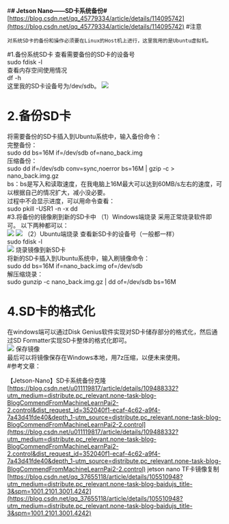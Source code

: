 #**# Jetson Nano——SD卡系统备份#**
[https://blog.csdn.net/qq_45779334/article/details/114095742](https://blog.csdn.net/qq_45779334/article/details/114095742) 
#注意
```shell
对系统SD卡的备份和操作必须要在Linux的Host机上进行，这里我用的是Ubuntu虚拟机。
```
#1.备份系统SD卡
查看需要备份的SD卡的设备号  
sudo fdisk -l  
查看内存空间使用情况  
df -h   
这里我的SD卡设备号为/dev/sdb。 
![](https://img-blog.csdnimg.cn/20210226004609468.png?x-oss-process=image/watermark,type_ZmFuZ3poZW5naGVpdGk,shadow_10,text_aHR0cHM6Ly9ibG9nLmNzZG4ubmV0L3FxXzQ1Nzc5MzM0,size_16,color_FFFFFF,t_70) 
# 2.备份SD卡
将需要备份的SD卡插入到Ubuntu系统中，输入备份命令：  
完整备份：  
sudo dd bs=16M if=/dev/sdb of=nano_back.img  
压缩备份：  
sudo dd if=/dev/sdb conv=sync,noerror bs=16M | gzip -c > nano_back.img.gz  
bs：bs是写入和读取速度，在我电脑上16M最大可以达到60MB/s左右的速度，可以根据自己的情况扩大，减小没必要。  
过程中不会显示进度，可以用命令查看：  
sudo pkill -USR1 -n -x dd  
#3.将备份的镜像刷到新的SD卡中
（1）Windows端烧录
采用正常烧录软件即可。
以下两种都可以：  
![](https://img-blog.csdnimg.cn/2021022614522719.png?x-oss-process=image/watermark,type_ZmFuZ3poZW5naGVpdGk,shadow_10,text_aHR0cHM6Ly9ibG9nLmNzZG4ubmV0L3FxXzQ1Nzc5MzM0,size_16,color_FFFFFF,t_70)
![](https://img-blog.csdnimg.cn/20210226145244385.png?x-oss-process=image/watermark,type_ZmFuZ3poZW5naGVpdGk,shadow_10,text_aHR0cHM6Ly9ibG9nLmNzZG4ubmV0L3FxXzQ1Nzc5MzM0,size_16,color_FFFFFF,t_70)
（2）Ubuntu端烧录
查看新SD卡的设备号（一般都一样）  
sudo fdisk -l  
![](https://img-blog.csdnimg.cn/20210226011740921.png?x-oss-process=image/watermark,type_ZmFuZ3poZW5naGVpdGk,shadow_10,text_aHR0cHM6Ly9ibG9nLmNzZG4ubmV0L3FxXzQ1Nzc5MzM0,size_16,color_FFFFFF,t_70)
烧录镜像到新SD卡  
将新的SD卡插入到Ubuntu系统中，输入刷镜像命令：  
sudo dd bs=16M if=nano_back.img of=/dev/sdb  
解压缩烧录：  
sudo gunzip -c nano_back.img.gz | dd of=/dev/sdb bs=16M  
# 4.SD卡的格式化
在windows端可以通过Disk Genius软件实现对SD卡储存部分的格式化，然后通过SD Formatter实现SD卡整体的格式化即可。  
![](https://img-blog.csdnimg.cn/20210226164212253.png?x-oss-process=image/watermark,type_ZmFuZ3poZW5naGVpdGk,shadow_10,text_aHR0cHM6Ly9ibG9nLmNzZG4ubmV0L3FxXzQ1Nzc5MzM0,size_16,color_FFFFFF,t_70)
保存镜像  
最后可以将镜像保存在Windows本地，用7z压缩，以便未来使用。  
#参考文章：

【Jetson-Nano】SD卡系统备份克隆[https://blog.csdn.net/u011119817/article/details/109488332?utm_medium=distribute.pc_relevant.none-task-blog-BlogCommendFromMachineLearnPai2-2.control&dist_request_id=352040f1-ecaf-4c62-a9f4-7a43d41fde40&depth_1-utm_source=distribute.pc_relevant.none-task-blog-BlogCommendFromMachineLearnPai2-2.control](https://blog.csdn.net/u011119817/article/details/109488332?utm_medium=distribute.pc_relevant.none-task-blog-BlogCommendFromMachineLearnPai2-2.control&dist_request_id=352040f1-ecaf-4c62-a9f4-7a43d41fde40&depth_1-utm_source=distribute.pc_relevant.none-task-blog-BlogCommendFromMachineLearnPai2-2.control)
jetson nano TF卡镜像复制[https://blog.csdn.net/qq_37655118/article/details/105510948?utm_medium=distribute.pc_relevant.none-task-blog-baidujs_title-3&spm=1001.2101.3001.4242](https://blog.csdn.net/qq_37655118/article/details/105510948?utm_medium=distribute.pc_relevant.none-task-blog-baidujs_title-3&spm=1001.2101.3001.4242)